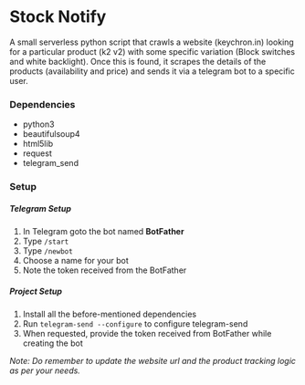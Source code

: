 # Stock Notify

A small serverless python script that crawls a website (keychron.in) looking for a particular product (k2 v2) with some specific variation (Block switches and white backlight). Once this is found, it scrapes the details of the products (availability and price) and sends it via a telegram bot to a specific user.


### Dependencies

- python3
- beautifulsoup4
- html5lib
- request
- telegram_send


### Setup

##### Telegram Setup

1. In Telegram goto the bot named **BotFather**
2. Type `/start`
3. Type `/newbot`
4. Choose a name for your bot
5. Note the token received from the BotFather

##### Project Setup

1. Install all the before-mentioned dependencies
2. Run `telegram-send --configure` to configure telegram-send
3. When requested, provide the token received from BotFather while creating the bot


_Note: Do remember to update the website url and the product tracking logic as per your needs._
